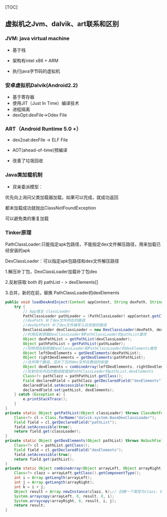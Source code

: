 [TOC]



## 虚拟机之Jvm、dalvik、art联系和区别

### JVM: java virtual machine

- 基于栈

- 架构有intel x86 + ARM

- 执行java字节码的虚拟机

### 安卓虚拟机Dalvik(Android2.2)

- 基于寄存器
- 使用JIT（Just In Time）编译技术
- 进程隔离
- dexOpt:dexFile->Odex File   

### ART（Android Runtime 5.0 +）

- dex2oat:dexFile -> ELF File  

- AOT(ahead-of-time)预编译

- 改善了垃圾回收

  

### Java类加载机制

- 双亲委派模型：

优先向上询问父类加载器加载，如果可以完成，就成功返回

都未加载成功就抛出ClassNotFoundException

可以避免类的重复加载

### Tinker原理

PathClassLoader:只能指定apk包路径，不能指定dex文件解压路径，用来加载已经安装的apk

DexClassLoader：可以指定apk包路径和dex文件解压路径

1.解压补丁包，DexClassLoader加载补丁包dex

2.反射获取 both 的 pathList - > dexElements[]

3.合并，新的在前，替换 PathClassLoader的dexElements

```java
public void loadDexAndInject(Context appContext, String dexPath, String dexOptPath) {
    try {
        // App宿主 classLoader
        PathClassLoader pathLoader = (PathClassLoader) appContext.getClassLoader();
        //dexPath 补丁dex文件所在的路径
        //dexOptPath 补丁dex文件被写入后存放的路径
        DexClassLoader dexClassLoader = new DexClassLoader(dexPath, dexOptPath, null, pathLoader);
        //利用反射获取DexClassLoader和PathClassLoader的pathList属性
        Object dexPathList = getPathList(dexClassLoader);
        Object pathPathList = getPathList(pathLoader);
        //同样用反射获取DexClassLoader和PathClassLoader的dexElements属性
        Object leftDexElements = getDexElements(dexPathList);
        Object rightDexElements = getDexElements(pathPathList);
        //合并两个数组，且补丁包的dex文件在数组的前面
        Object dexElements = combineArray(leftDexElements, rightDexElements);
        //反射将合并后的数组赋值给PathClassLoader的pathList.dexElements
        Class<?> pathClazz = pathPathList.getClass();
        Field declaredField = pathClazz.getDeclaredField("dexElements");
        declaredField.setAccessible(true);
        declaredField.set(pathList, dexElements);
    } catch (Exception e) {
        e.printStackTrace();
    }
}
private static Object getPathList(Object classLoader) throws ClassNotFoundException, NoSuchFieldException, IllegalAccessException {
    Class<?> cl = Class.forName("dalvik.system.BaseDexClassLoader");
    Field field = cl.getDeclaredField("pathList");
    field.setAccessible(true);
    return field.get(classLoader);
}
private static Object getDexElements(Object pathList) throws NoSuchFieldException, IllegalAccessException {
    Class<?> cl = pathList.getClass();
    Field field = cl.getDeclaredField("dexElements");
    field.setAccessible(true);
    return field.get(pathList);
}
private static Object combineArray(Object arrayLeft, Object arrayRight) {
    Class<?> clazz = arrayLeft.getClass().getComponentType();
    int i = Array.getLength(arrayLeft);
    int j = Array.getLength(arrayRight);
    int k = i + j;
    Object result = Array.newInstance(clazz, k);// 创建一个类型为clazz，长度为k的新数组
    System.arraycopy(arrayLeft, 0, result, 0, i);
    System.arraycopy(arrayRight, 0, result, i, j);
    return result;
}
```

